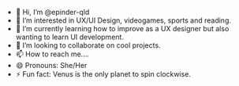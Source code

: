 - 👋 Hi, I’m @epinder-qld
- 👀 I’m interested in UX/UI Design, videogames, sports and reading.
- 🌱 I’m currently learning how to improve as a UX designer but also wanting to learn UI development.
- 💞️ I’m looking to collaborate on cool projects.
- 📫 How to reach me....
- 😄 Pronouns: She/Her
- ⚡ Fun fact: Venus is the only planet to spin clockwise.

<!---
epinder-qld/epinder-qld is a ✨ special ✨ repository because its `README.md` (this file) appears on your GitHub profile.
You can click the Preview link to take a look at your changes.
--->
